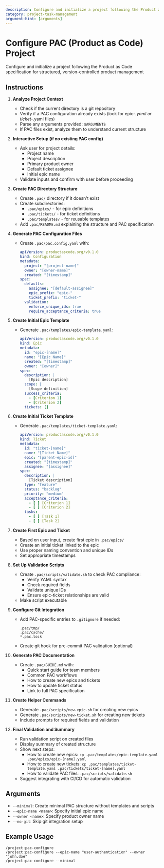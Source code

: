 ```yaml
---
description: Configure and initialize a project following the Product as Code specification for structured, version-controlled product management
category: project-task-management
argument-hint: [arguments]
---
```


# Configure PAC (Product as Code) Project

Configure and initialize a project following the Product as Code specification for structured, version-controlled product management

## Instructions

1. **Analyze Project Context**
   - Check if the current directory is a git repository
   - Verify if a PAC configuration already exists (look for epic-*.yaml or ticket-*.yaml files)
   - Parse any arguments provided: `$ARGUMENTS`
   - If PAC files exist, analyze them to understand current structure

2. **Interactive Setup (if no existing PAC config)**
   - Ask user for project details:
     - Project name
     - Project description
     - Primary product owner
     - Default ticket assignee
     - Initial epic name
   - Validate inputs and confirm with user before proceeding

3. **Create PAC Directory Structure**
   - Create `.pac/` directory if it doesn't exist
   - Create subdirectories:
     - `.pac/epics/` - for epic definitions
     - `.pac/tickets/` - for ticket definitions
     - `.pac/templates/` - for reusable templates
   - Add `.pac/README.md` explaining the structure and PAC specification

4. **Generate PAC Configuration Files**
   - Create `.pac/pac.config.yaml` with:
     ```yaml
     apiVersion: productascode.org/v0.1.0
     kind: Configuration
     metadata:
       project: "[project-name]"
       owner: "[owner-name]"
       created: "[timestamp]"
     spec:
       defaults:
         assignee: "[default-assignee]"
         epic_prefix: "epic-"
         ticket_prefix: "ticket-"
       validation:
         enforce_unique_ids: true
         require_acceptance_criteria: true
     ```

5. **Create Initial Epic Template**
   - Generate `.pac/templates/epic-template.yaml`:
     ```yaml
     apiVersion: productascode.org/v0.1.0
     kind: Epic
     metadata:
       id: "epic-[name]"
       name: "[Epic Name]"
       created: "[timestamp]"
       owner: "[owner]"
     spec:
       description: |
         [Epic description]
       scope: |
         [Scope definition]
       success_criteria:
         - [Criterion 1]
         - [Criterion 2]
       tickets: []
     ```

6. **Create Initial Ticket Template**
   - Generate `.pac/templates/ticket-template.yaml`:
     ```yaml
     apiVersion: productascode.org/v0.1.0
     kind: Ticket
     metadata:
       id: "ticket-[name]"
       name: "[Ticket Name]"
       epic: "[parent-epic-id]"
       created: "[timestamp]"
       assignee: "[assignee]"
     spec:
       description: |
         [Ticket description]
       type: "feature"
       status: "backlog"
       priority: "medium"
       acceptance_criteria:
         - [ ] [Criterion 1]
         - [ ] [Criterion 2]
       tasks:
         - [ ] [Task 1]
         - [ ] [Task 2]
     ```

7. **Create First Epic and Ticket**
   - Based on user input, create first epic in `.pac/epics/`
   - Create an initial ticket linked to the epic
   - Use proper naming convention and unique IDs
   - Set appropriate timestamps

8. **Set Up Validation Scripts**
   - Create `.pac/scripts/validate.sh` to check PAC compliance:
     - Verify YAML syntax
     - Check required fields
     - Validate unique IDs
     - Ensure epic-ticket relationships are valid
   - Make script executable

9. **Configure Git Integration**
   - Add PAC-specific entries to `.gitignore` if needed:
     ```
     .pac/tmp/
     .pac/cache/
     *.pac.lock
     ```
   - Create git hook for pre-commit PAC validation (optional)

10. **Generate PAC Documentation**
    - Create `.pac/GUIDE.md` with:
      - Quick start guide for team members
      - Common PAC workflows
      - How to create new epics and tickets
      - How to update ticket status
      - Link to full PAC specification

11. **Create Helper Commands**
    - Generate `.pac/scripts/new-epic.sh` for creating new epics
    - Generate `.pac/scripts/new-ticket.sh` for creating new tickets
    - Include prompts for required fields and validation

12. **Final Validation and Summary**
    - Run validation script on created files
    - Display summary of created structure
    - Show next steps:
      - How to create new epics: `cp .pac/templates/epic-template.yaml .pac/epics/epic-[name].yaml`
      - How to create new tickets: `cp .pac/templates/ticket-template.yaml .pac/tickets/ticket-[name].yaml`
      - How to validate PAC files: `.pac/scripts/validate.sh`
    - Suggest integrating with CI/CD for automatic validation

## Arguments

- `--minimal`: Create minimal PAC structure without templates and scripts
- `--epic-name <name>`: Specify initial epic name
- `--owner <name>`: Specify product owner name
- `--no-git`: Skip git integration setup

## Example Usage

```
/project:pac-configure
/project:pac-configure --epic-name "user-authentication" --owner "john.doe"
/project:pac-configure --minimal
```